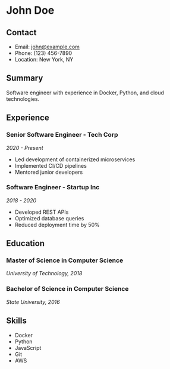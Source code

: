 # John Doe

## Contact

- Email: john@example.com
- Phone: (123) 456-7890
- Location: New York, NY

## Summary

Software engineer with experience in Docker, Python, and cloud technologies.

## Experience

### Senior Software Engineer - Tech Corp

_2020 - Present_

- Led development of containerized microservices
- Implemented CI/CD pipelines
- Mentored junior developers

### Software Engineer - Startup Inc

_2018 - 2020_

- Developed REST APIs
- Optimized database queries
- Reduced deployment time by 50%

## Education

### Master of Science in Computer Science

_University of Technology, 2018_

### Bachelor of Science in Computer Science

_State University, 2016_

## Skills

- Docker
- Python
- JavaScript
- Git
- AWS

